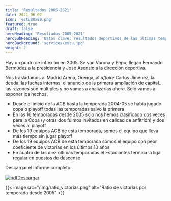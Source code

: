 ```yaml
---
title: 'Resultados 2005-2021'
date: 2021-06-07
icon: 'estu80x80.png'
featured: true
draft: false
heroHeading: 'Resultados 2005-2021'
heroSubHeading: 'Datos clave: resultados deportivos de las últimas temporadas'
heroBackground: 'services/estu.jpg'
weight: 2
---
```


Hay un punto de inflexión en 2005. Se van Varona y Pepu; llegan Fernando Bermúdez a la presidencia y José Asensio a la dirección deportiva.

Nos trasladamos al Madrid Arena, Orenga, al _affaire_ Carlos Jiménez, la deuda, las luchas internas, el anuncio de la primera ampliación de capital... las razones son múltiples y no vamos a analizarlas ahora. Solo vamos a exponer los hechos.

* Desde el inicio de la ACB hasta la temporada 2004-05 se había jugado copa o playoff todas las temporadas salvo la primera
* En las 16 temporadas desde 2005 solo nos hemos clasificado dos veces para la Copa (y otras dos fuimos invitados en calidad de anfitrión) y dos veces al playoff
* De los 19 equipos ACB de esta temporada, somos el equipo que lleva más tiempo sin jugar playoff
* De los 19 equipos ACB de esta temporada somos el equipo con peor coeficiente de victorias en los últimos 10 años
* En cuatro de las diez últimas temporadas el Estudiantes termina la liga regular en puestos de descenso

Descargar el informe completo:

[![pdf](/services/pdf-icon.png)Descargar](/docs/resultados_deportivos.pdf)


{{< image src="/img/ratio_victorias.png" alt="Ratio de victorias por temporada desde 2005" >}}